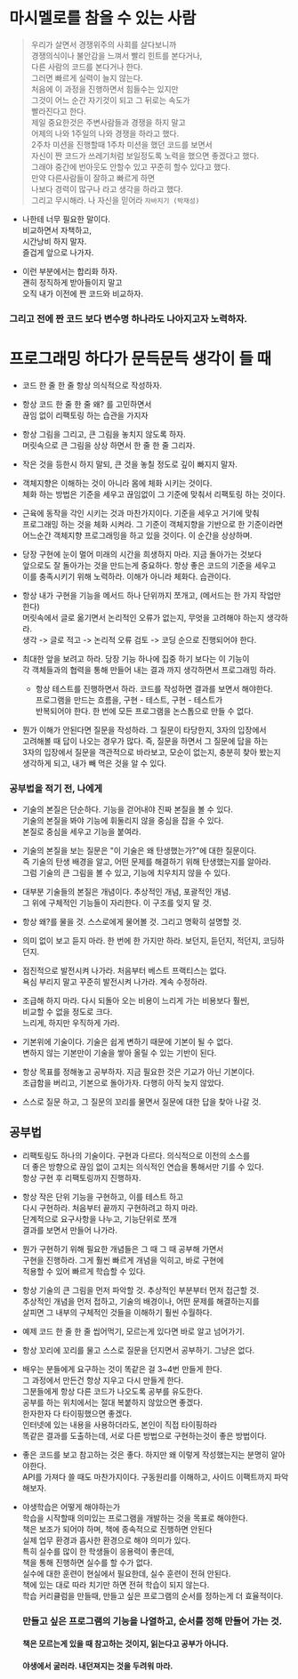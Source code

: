 # 마시멜로를 참을 수 있는 사람
> 우리가 살면서 경쟁위주의 사회를 살다보니까     
  경쟁의식이나 불안감을 느껴서 빨리 힌트를 본다거나,   
  다른 사람의 코드를 본다거나 한다.     
  그러면 빠르게 실력이 늘지 않는다.    
  처음에 이 과정을 진행하면서 힘들수는 있지만    
  그것이 어느 순간 자기것이 되고 그 뒤로는 속도가    
  빨라진다고 한다.    
  제일 중요한것은 주변사람들과 경쟁을 하지 말고      
  어제의 나와 1주일의 나와 경쟁을 하라고 했다.       
  2주차 미션을 진행할때 1주차 미션을 했던 코드를 보면서       
  자신이 짠 코드가 쓰레기처럼 보일정도록 노력을 했으면 좋겠다고 했다.        
  그래야 중간에 번아웃도 안할수 있고 꾸준히 할수 있다고 했다.         
  만약 다른사람들이 잘하고 빠르게 하면       
  나보다 경력이 많구나 라고 생각을 하라고 했다.    
  그리고 무시해라. 나 자신을 믿어라
  `자바지기 (박재성)`

* 나한테 너무 필요한 말이다.         
  비교하면서 자책하고,          
  시간낭비 하지 말자.     
  즐겁게 앞으로 나가자.       

* 이런 부분에서는 합리화 하자.      
  괜히 정직하게 받아들이지 말고               
  오직 내가 이전에 짠 코드와 비교하자.            
### 그리고 전에 짠 코드 보다 변수명 하나라도 나아지고자 노력하자.       

# 프로그래밍 하다가 문득문득 생각이 들 때
* 코드 한 줄 한 줄 항상 의식적으로 작성하자.     

* 항상 코드 한 줄 한 줄 왜? 를 고민하면서    
  끊임 없이 리팩토링 하는 습관을 가지자

* 항상 그림을 그리고, 큰 그림을 놓치지 않도록 하자.  
  머릿속으로 큰 그림을 상상 하면서 한 줄 한 줄 그리자.

* 작은 것을 등한시 하지 말되, 큰 것을 놓칠 정도로 깊이 빠지지 말자.   

* 객체지향은 이해하는 것이 아니라 몸에 체화 시키는 것이다.    
  체화 하는 방법은 기준을 세우고 끊임없이 그 기준에 맞춰서 리팩토링 하는 것이다.    

* 근육에 동작을 각인 시키는 것과 마찬가지이다. 기준을 세우고 거기에 맞춰    
  프로그래밍 하는 것을 체화 시켜라. 그 기준이 객체지향을 기반으로 한 기준이라면    
  어느순간 객체지향 프로그래밍을 하고 있을 것이다. 이 순간을 상상하며.   

* 당장 구현에 눈이 멀어 미래의 시간을 희생하지 마라. 지금 돌아가는 것보다   
  앞으로도 잘 돌아가는 것을 만드는게 중요하다. 항상 좋은 코드의 기준을 세우고   
  이를 충족시키기 위해 노력하라. 이해가 아니라 체화다. 습관이다.       

* 항상 내가 구현을 기능을 메서드 하나 단위까지 쪼개고, (메서드는 한 가지 작업만 한다)   
  머릿속에서 글로 옮기면서 논리적인 오류가 없는지, 무엇을 고려해야 하는지 생각하라.   
  생각 -> 글로 적고 -> 논리적 오류 검토 -> 코딩 순으로 진행되어야 한다.        
  
* 최대한 앞을 보려고 하라. 당장 기능 하나에 집중 하기 보다는 이 기능이     
  각 객체들과의 협력을 통해 만들어 내는 결과 까지 생각하면서 프로그래밍 하라.          
  
  * 항상 테스트를 진행하면서 하라. 코드를 작성하면 결과를 보면서 해야한다.    
  프로그램을 만드는 흐름을, 구현 - 테스트, 구현 - 테스트가     
  반복되어야 한다. 한 번에 모든 프로그램을 논스톱으로 만들 수 없다.      
  
* 뭔가 이해가 안된다면 질문을 작성하라. 그 질문이 타당한지, 3자의 입장에서     
  고려해볼 때 답이 나오는 경우가 많다. 즉, 질문을 하면서 그 질문에 답을 하는   
  3자의 입장에서 질문을 객관적으로 바라보고, 모순이 없는지, 충분히 찾아 봤는지    
  생각하게 되고, 내가 빼 먹은 것을 알 수 있다. 
### 공부법을 적기 전, 나에게
* 기술의 본질은 단순하다. 기능을 걷어내야 진짜 본질을 볼 수 있다.   
  기술의 본질을 봐야 기능에 휘둘리지 않을 중심을 잡을 수 있다.   
  본질로 중심을 세우고 기능을 붙여라.   

* 기술의 본질을 보는 질문은 "이 기술은 왜 탄생했는가?"에 대한 질문이다.   
  즉 기술의 탄생 배경을 알고, 어떤 문제를 해결하기 위해 탄생했는지를 알아라.   
  그럼 기술의 큰 그림을 볼 수 있고, 기능에 치우치지 않을 수 있다.  

* 대부분 기술들의 본질은 개념이다. 추상적인 개념, 포괄적인 개념.   
  그 위에 구체적인 기능들이 자리한다. 이 구조를 잊지 말 것.   

* 항상 왜?를 물을 것. 스스로에게 물어볼 것. 그리고 명확히 설명할 것.   

* 의미 없이 보고 듣지 마라. 한 번에 한 가지만 하라. 보던지, 듣던지, 적던지, 코딩하던지.   

* 점진적으로 발전시켜 나가라. 처음부터 베스트 프랙티스는 없다.   
  욕심 부리지 말고 꾸준히 발전시켜 나가라. 계속 수정하라.   

* 조급해 하지 마라. 다시 되돌아 오는 비용이 느리게 가는 비용보다 훨씬,    
  비교할 수 없을 정도로 크다.   
  느리게, 하지만 우직하게 가라.   

* 기본위에 기술이다. 기술은 쉽게 변하기 때문에 기본이 될 수 없다.   
  변하지 않는 기본만이 기술을 쌓아 올릴 수 있는 기반이 된다.   

* 항상 목표를 정해놓고 공부하자. 지금 필요한 것은 기교가 아닌 기본이다.     
  조급함을 버리고, 기본으로 돌아가자. 다행히 아직 늦지 않았다.     

* 스스로 질문 하고, 그 질문의 꼬리를 물면서 질문에 대한 답을 찾아 나갈 것.       
## 공부법     
* 리팩토링도 하나의 기술이다. 구현과 다르다. 의식적으로 이전의 소스를     
  더 좋은 방향으로 끊임 없이 고치는 의식적인 연습을 통해서만 기를 수 있다.      
  항상 구현 후 리팩토링까지 진행하자.         
  
* 항상 작은 단위 기능을 구현하고, 이를 테스트 하고     
  다시 구현하라. 처음부터 끝까지 구현하려고 하지 마라.    
  단계적으로 요구사항을 나누고, 기능단위로 쪼개    
  결과를 보면서 만들어 나가라.
  
* 뭔가 구현하기 위해 필요한 개념들은 그 때 그 때 공부해 가면서    
  구현을 진행하라. 그게 훨씬 빠르게 개념을 익히고, 바로 구현에    
  적용할 수 있어 빠르게 학습할 수 있다.     

* 항상 기술의 큰 그림을 먼저 파악할 것. 추상적인 부분부터 먼저 접근할 것.      
  추상적인 개념을 먼저 접하고, 기술의 배경이나, 어떤 문제를 해결하는지를      
  살피면 그 내부의 구체적인 것들을 이해하기 훨씬 수월하다.      
 
* 예제 코드 한 줄 한 줄 씹어먹기, 모르는게 있다면 바로 알고 넘어가기.      

* 항상 꼬리에 꼬리를 물고 스스로 질문을 던지면서 공부하기. 그냥은 없다.           

* 배우는 분들에게 요구하는 것이 똑같은 걸 3~4번 만들게 한다.        
  그 과정에서 만든건 항상 지우고 다시 만들게 한다.          
  그분들에게 항상 다른 코드가 나오도록 공부를 유도한다.         
  공부를 하는 위치에서는 절대 복붙하지 않았으면 좋겠다.     
  한자한자 다 타이핑했으면 좋겠다.       
  인터넷에 있는 내용을 사용하더라도, 본인이 직접 타이핑하라           
  똑같은 결과를 도출하는데, 서로 다른 방법으로 구현하는것이 좋은 방법이다.         
  
* 좋은 코드를 보고 참고하는 것은 좋다. 하지만 왜 이렇게 작성했는지는 분명히 알아야한다.      
  API를 가져다 쓸 때도 마찬가지이다. 구동원리를 이해하고, 사이드 이팩트까지 파악해보자.       
  
* 야생학습은 어떻게 해야하는가    
  학습을 시작할때 의미있는 프로그램을 개발하는 것을 목표로 해야한다.     
  책은 보조가 되어야 하며, 책에 종속적으로 진행하면 안된다      
  실제 업무 환경과 흡사한 환경으로 해야 의미가 있다.   
  특히 실수를 많이 한 학생들이 응용력이 좋은데,     
  책을 통해 진행하면 실수를 할 수가 없다.            
  실수에 대한 훈련이 현실에서 필요한데, 실수 훈련이 전혀 안된다.     
  책에 있는 대로 따라 치기만 하면 전혀 학습이 되지 않는다.        
  학습 커리큘럼을 만들때, 만들고 싶은 프로그램의 순서를 정하는게 더 효율적이다.     
  ### 만들고 싶은 프로그램의 기능을 나열하고, 순서를 정해 만들어 가는 것.    
  #### 책은 모르는게 있을 때 참고하는 것이지, 읽는다고 공부가 아니다.   
  #### 야생에서 굴러라. 내던져지는 것을 두려워 마라.

